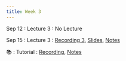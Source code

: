 ```yaml
---
title: Week 3
---
```


Sep 12
: Lecture 3
  : No Lecture
  
Sep 15
: Lecture 3
  : [Recording 3](https://hku.zoom.us/rec/play/riF_TaCTIF00wphgbWhN0SY8vrhXATVe8EDj8TKklR47g5ZYM-EYuu78znm0zfT1ze96sehoN2xMMNVx.BbsC6xha3_itX-NJ), [Slides](https://docs.google.com/presentation/d/1UeZHrCAVSulxdiGdnYveTzIJ7gYvLLt-SNw2VxLPP9k/edit#slide=id.gf5583ae1f7_0_162), [Notes](https://colab.research.google.com/drive/1jf7h4VFxoyeflE7oC2zM7shGg65o1zEG?usp=sharing)
 
 📚
: Tutorial
  : [Recording](https://hku.zoom.us/rec/play/7ooFOyh3zF7i3apaSqUWji05KzIoVJT184dPKUEahi9ts_bAsgYdY3zv-Xz9MS7-i9eMX0AG3KyozvG1.sWEbniTMlHy2sw20), [Notes](https://colab.research.google.com/drive/1jf7h4VFxoyeflE7oC2zM7shGg65o1zEG#scrollTo=84HYbYg_1Lod)